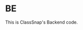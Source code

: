 # BE

This is ClassSnap's Backend code.

<!-- console.log(Math.random().toString(36).slice(2)
) -->
